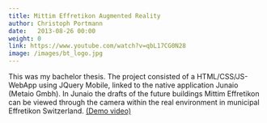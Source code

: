 ```yaml
---
title: Mittim Effretikon Augmented Reality
author: Christoph Portmann
date:   2013-08-26 00:00
weight: 0
link: https://www.youtube.com/watch?v=qbL17CG0N28
image: /images/bt_logo.jpg
---
```

This was my bachelor thesis. The project consisted of a HTML/CSS/JS-WebApp using JQuery Mobile, linked to the native application Junaio (Metaio Gmbh).
In Junaio the drafts of the future buildings Mittim Effretikon can be viewed through the camera within the real environment in municipal Effretikon Switzerland.
<a rel="noreferrer"  href="https://www.youtube.com/watch?v=qbL17CG0N28" target="_blank">(Demo video)</a>
